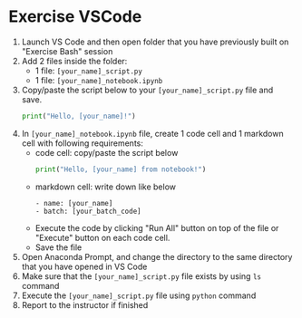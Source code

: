 # Exercise VSCode

1. Launch VS Code and then open folder that you have previously built on "Exercise Bash" session
2. Add 2 files inside the folder:
   - 1 file: `[your_name]_script.py`
   - 1 file: `[your_name]_notebook.ipynb`
3. Copy/paste the script below to your `[your_name]_script.py` file and save.
   ```py
   print("Hello, [your_name]!")
   ```
4. In `[your_name]_notebook.ipynb` file, create 1 code cell and 1 markdown cell with following requirements:
   - code cell: copy/paste the script below
     ```py
     print("Hello, [your_name] from notebook!")
     ```
   - markdown cell: write down like below
     ```
     - name: [your_name]
     - batch: [your_batch_code]
     ```
   - Execute the code by clicking "Run All" button on top of the file or "Execute" button on each code cell.
   - Save the file
5. Open Anaconda Prompt, and change the directory to the same directory that you have opened in VS Code
6. Make sure that the `[your_name]_script.py` file exists by using `ls` command
7. Execute the `[your_name]_script.py` file using `python` command
8. Report to the instructor if finished
     
